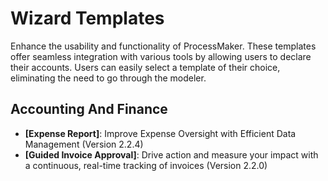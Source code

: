 # Wizard Templates
Enhance the usability and functionality of ProcessMaker. These templates offer seamless integration with various tools by allowing users to declare their accounts. Users can easily select a template of their choice, eliminating the need to go through the modeler.
## Accounting And Finance
- **[Expense Report]**: Improve Expense Oversight with Efficient Data Management (Version 2.2.4)
- **[Guided Invoice Approval]**: Drive action and measure your impact with a continuous, real-time tracking of invoices (Version 2.2.0)
